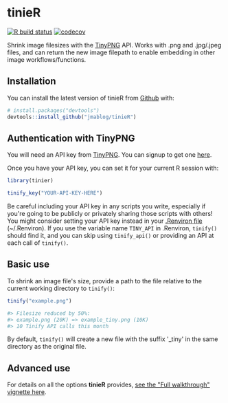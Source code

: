 
# tinieR

<!-- badges: start -->
  [![R build status](https://github.com/jmablog/tinieR/workflows/R-CMD-check/badge.svg)](https://github.com/jmablog/tinieR/actions)
[![codecov](https://codecov.io/gh/jmablog/tinieR/branch/master/graph/badge.svg)](https://codecov.io/gh/jmablog/tinieR)
  <!-- badges: end -->

Shrink image filesizes with the [TinyPNG](https://tinypng.com) API. Works with .png and .jpg/.jpeg files, and can return the new image filepath to enable embedding in other image workflows/functions.

## Installation

You can install the latest version of tinieR from [Github](https://github.com) with:

``` r
# install.packages("devtools")
devtools::install_github("jmablog/tinieR")
```

## Authentication with TinyPNG

You will need an API key from [TinyPNG](https://tinypng.com). You can signup to get one [here](https://tinypng.com/developers).

Once you have your API key, you can set it for your current R session with:

``` r
library(tinier)

tinify_key("YOUR-API-KEY-HERE")
```

Be careful including your API key in any scripts you write, especially if you're going to be publicly or privately sharing those scripts with others! You might consider setting your API key instead in your [.Renviron file](https://support.rstudio.com/hc/en-us/articles/360047157094-Managing-R-with-Rprofile-Renviron-Rprofile-site-Renviron-site-rsession-conf-and-repos-conf) (~/.Renviron). If you use the variable name `TINY_API` in .Renviron, `tinify()` should find it, and you can skip using `tinify_api()` or providing an API at each call of `tinify()`.

## Basic use

To shrink an image file's size, provide a path to the file relative to the current working directory to `tinify()`:

``` r
tinify("example.png")

#> Filesize reduced by 50%:
#> example.png (20K) => example_tiny.png (10K)
#> 10 Tinify API calls this month
```

By default, `tinify()` will create a new file with the suffix '_tiny' in the same directory as the original file.

## Advanced use

For details on all the options **tinieR** provides, [see the "Full walkthrough" vignette here](https://jmablog.github.io/tinieR/articles/full-walkthrough.html).
